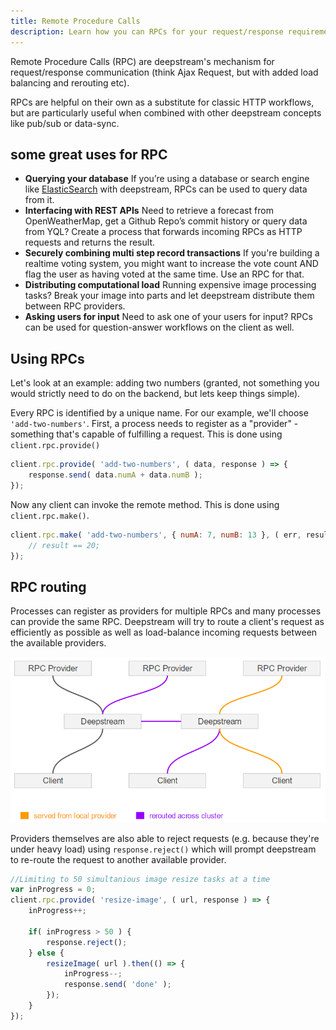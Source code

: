 ```yaml
---
title: Remote Procedure Calls
description: Learn how you can RPCs for your request/response requirements
---
```


Remote Procedure Calls (RPC) are deepstream's mechanism for request/response communication (think Ajax Request, but with added load balancing and rerouting etc).

RPCs are helpful on their own as a substitute for classic HTTP workflows, but are particularly useful when combined with other deepstream concepts like pub/sub or data-sync.

## some great uses for RPC

* **Querying your database** If you’re using a database or search engine like [ElasticSearch](../integrations/other-elasticsearch) with deepstream, RPCs can be used to query data from it.
* **Interfacing with REST APIs** Need to retrieve a forecast from OpenWeatherMap, get a Github Repo’s commit history or query data from YQL? Create a process that forwards incoming RPCs as HTTP requests and returns the result.
* **Securely combining multi step record transactions** If you're building a realtime voting system, you might want to increase the vote count AND flag the user as having voted at the same time. Use an RPC for that.
* **Distributing computational load** Running expensive image processing tasks? Break your image into parts and let deepstream distribute them between RPC providers.
* **Asking users for input** Need to ask one of your users for input? RPCs can be used for question-answer workflows on the client as well.

## Using RPCs
Let's look at an example: adding two numbers (granted, not something you would strictly need to do on the backend, but lets keep things simple).

Every RPC is identified by a unique name. For our example, we'll choose `'add-two-numbers'`. First, a process needs to register as a "provider" - something that's capable of fulfilling a request. This is done using `client.rpc.provide()`

```javascript
client.rpc.provide( 'add-two-numbers', ( data, response ) => {
    response.send( data.numA + data.numB );
});
```

Now any client can invoke the remote method. This is done using `client.rpc.make()`.

```javascript
client.rpc.make( 'add-two-numbers', { numA: 7, numB: 13 }, ( err, result ) => {
    // result == 20;
});
```

## RPC routing
Processes can register as providers for multiple RPCs and many processes can provide the same RPC. Deepstream will try to route a client's request as efficiently as possible as well as load-balance incoming requests between the available providers.

![RPC rerouting](rpc-rerouting.png)

Providers themselves are also able to reject requests (e.g. because they're under heavy load) using `response.reject()` which will prompt deepstream to re-route the request to another available provider.

```javascript
//Limiting to 50 simultanious image resize tasks at a time
var inProgress = 0;
client.rpc.provide( 'resize-image', ( url, response ) => {
    inProgress++;

    if( inProgress > 50 ) {
        response.reject();
    } else {
        resizeImage( url ).then(() => {
            inProgress--;
            response.send( 'done' );
        });
    }
});
```
